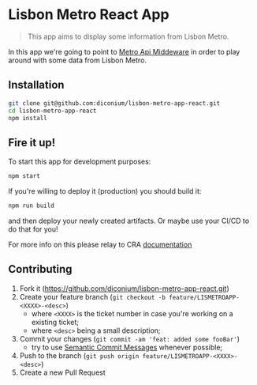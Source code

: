 # Lisbon Metro React App
> This app aims to display some information from Lisbon Metro.

<!-- [![Build Status][travis-image]][gh-actions-url] -->

In this app we're going to point to [Metro Api Middeware][metro-api-middlware] in order to play around with some data from Lisbon Metro.

## Installation

```sh
git clone git@github.com:diconium/lisbon-metro-app-react.git
cd lisbon-metro-app-react
npm install
```

## Fire it up!

To start this app for development purposes:

```sh
npm start
```

If you're willing to deploy it (production) you should build it:

```sh
npm run build
```

and then deploy your newly created artifacts. Or maybe use your CI/CD to do that for you!

For more info on this please relay to CRA [documentation][cra-docs]

## Contributing

1. Fork it (<https://github.com/diconium/lisbon-metro-app-react.git>)
2. Create your feature branch (`git checkout -b feature/LISMETROAPP-<XXXX>-<desc>`)
    - where `<XXXX>` is the ticket number in case you're working on a existing ticket;
    - where `<desc>` being a small description;
3. Commit your changes (`git commit -am 'feat: added some fooBar'`)
    - try to use [Semantic Commit Messages][semantic-commit-messages] whenever possible;
4. Push to the branch (`git push origin feature/LISMETROAPP-<XXXX>-<desc>`)
5. Create a new Pull Request

<!-- Markdown link & img dfn's -->
[travis-image]: https://img.shields.io/travis/dbader/node-datadog-metrics/master.svg?style=flat-square
<!-- [gh-actions-url]: https://travis-ci.org/dbader/node-datadog-metrics -->
[cra-docs]: https://create-react-app.dev/docs/getting-started
[metro-api-middlware]: https://api.metrolisboa.pt:8243/estadoServicoML/1.0.1
[semantic-commit-messages]: https://sparkbox.com/foundry/semantic_commit_messages
